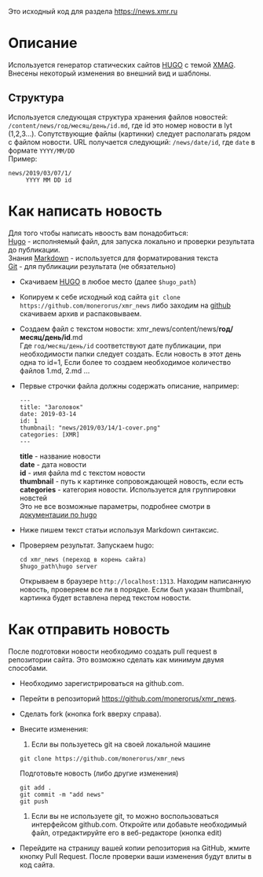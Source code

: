 Это исходный код для раздела https://news.xmr.ru

# Описание

Используется генератор статических сайтов [HUGO](https://gohugo.io) с темой [XMAG](https://github.com/yihui/hugo-xmag).
Внесены некоторый изменения во внешний вид и шаблоны.

## Структура

Используется следующая структура хранения файлов новостей:  `/content/news/год/месяц/день/id.md`, где id это  номер новости в lyt (1,2,3...). Сопутствующие файлы (картинки) следует располагать рядом с файлом новости.
URL получается следующий: `/news/date/id`, где `date` в формате `YYYY/MM/DD`  
Пример: 
```
news/2019/03/07/1/  
     YYYY MM DD id
```

# Как написать новость

Для того чтобы написать нвоость вам понадобиться:  
[Hugo](https://github.com/gohugoio/hugo/releases) - исполняемый файл, для запуска локально и проверки результата до публикации.  
Знания [Markdown](https://github.com/adam-p/markdown-here/wiki/Markdown-Cheatsheet#code) - используется для форматирования текста  
[Git](https://git-scm.com/) - для публикации результата (не обязательно)

* Скачиваем [HUGO](https://github.com/gohugoio/hugo/releases) в любое место (далее `$hugo_path`)

* Копируем к себе исходный код сайта
    `git clone https://github.com/monerorus/xmr_news` либо заходим на [github](https://github.com/monerorus/xmr_news) скачиваем архив и распаковываем.

* Создаем файл с текстом новости: xmr_news/content/news/**год/месяц/день/id**.md  
  Где `год/месяц/день/id` соответствуют дате публикации, при необходимости папки следует создать. Если новость в этот день одна то id=1, Если более то создаем необходимое количество файлов 1.md, 2.md ...  

* Первые строчки файла должны содержать описание, например:  
  ```
  ---
  title: "Заголовок"
  date: 2019-03-14
  id: 1
  thumbnail: "news/2019/03/14/1-cover.png"
  categories: [XMR]
  ---
  ```
  **title** - название новости  
  **date** - дата новости  
  **id** - имя файла md с текстом новости  
  **thumbnail** - путь к картинке сопровождающей новость, если есть  
  **categories** - категория новости. Используется для группировки новстей  
  Это не все возможные параметры, подробнее смотри в [документации по hugo](https://gohugo.io/documentation/)
  
* Ниже пишем текст статьи используя Markdown синтаксис.

* Проверяем результат.  Запускаем hugo: 
  ```
  cd xmr_news (переход в корень сайта)
  $hugo_path\hugo server
  ```
  Открываем в браузере `http://localhost:1313`. Находим написанную новость, проверяем все ли в порядке.
  Если был указан thumbnail, картинка будет вставлена перед текстом новости.
  
# Как отправить новость
  
После подготовки новости необходимо создать pull request в репозитории сайта. Это возможно сделать как минимум двумя способами.

* Необходимо зарегистрироваться на github.com.  
* Перейти в репозиторий https://github.com/monerorus/xmr_news.  
* Сделать fork (кнопка fork вверху справа).

* Внесите изменения:

  1. Если вы пользуетесь git на своей локальной машине
    ```
    git clone https://github.com/monerorus/xmr_news
    ```
    Подготовьте новость (либо другие изменения)
    ```
    git add .
    git commit -m "add news"
    git push
    ````
    
  1. Если вы не используете git, то можно воспользоваться интерфейсом github.com.
     Откройте или добавьте необходимый файл, отредактируйте его в веб-редакторе (кнопка edit)
    
* Перейдите на страницу вашей копии репозитория на GitHub, жмите кнопку Pull Request.
  После проверки ваши изменения будут влиты в код сайта.

  
  
  